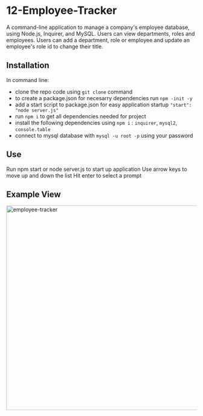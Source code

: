 # 12-Employee-Tracker
A command-line application to manage a company's employee database, using Node.js, Inquirer, and MySQL.
Users can view departments, roles and employees.
Users can add a department, role or employee and update an employee's role id to change their title.

## Installation
In command line:

- clone the repo code using `git clone` command
- to create a package.json for necesarry dependencies run `npm -init -y` 
- add a start script to package.json for easy application startup `"start": "node server.js"`
- run `npm i` to get all dependencies needed for project
- install the following dependencies using `npm i` : `inquirer`, `mysql2`, `console.table`
- connect to mysql database with `mysql -u root -p` using your password

## Use
Run npm start or node server.js to start up application
Use arrow keys to move up and down the list
Hit enter to select a prompt

## Example View
<img width="542" alt="employee-tracker" src="https://user-images.githubusercontent.com/110942241/226195556-1fd37bf7-6adb-4853-ae9e-246b38f24e78.png">
